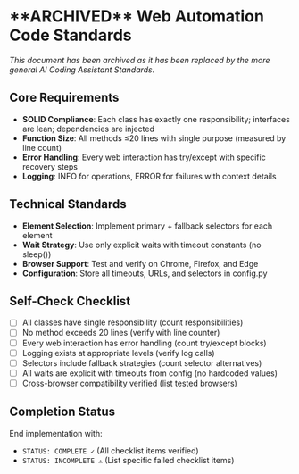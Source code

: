 # **\*\***ARCHIVED**\*\*** Web Automation Code Standards

_This document has been archived as it has been replaced by the more general AI Coding Assistant Standards._

## Core Requirements

- **SOLID Compliance**: Each class has exactly one responsibility; interfaces are lean; dependencies are injected
- **Function Size**: All methods ≤20 lines with single purpose (measured by line count)
- **Error Handling**: Every web interaction has try/except with specific recovery steps
- **Logging**: INFO for operations, ERROR for failures with context details

## Technical Standards

- **Element Selection**: Implement primary + fallback selectors for each element
- **Wait Strategy**: Use only explicit waits with timeout constants (no sleep())
- **Browser Support**: Test and verify on Chrome, Firefox, and Edge
- **Configuration**: Store all timeouts, URLs, and selectors in config.py

## Self-Check Checklist

- [ ] All classes have single responsibility (count responsibilities)
- [ ] No method exceeds 20 lines (verify with line counter)
- [ ] Every web interaction has error handling (count try/except blocks)
- [ ] Logging exists at appropriate levels (verify log calls)
- [ ] Selectors include fallback strategies (count selector alternatives)
- [ ] All waits are explicit with timeouts from config (no hardcoded values)
- [ ] Cross-browser compatibility verified (list tested browsers)

## Completion Status

End implementation with:

- `STATUS: COMPLETE ✓` (All checklist items verified)
- `STATUS: INCOMPLETE ⚠` (List specific failed checklist items)

